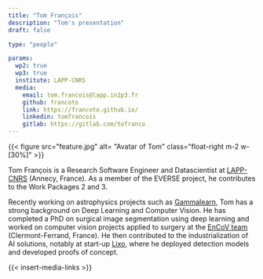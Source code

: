 ```yaml
---
title: "Tom François"
description: "Tom's presentation"
draft: false

type: "people"

params:
  wp2: true
  wp3: true
  institute: LAPP-CNRS
  media: 
    email: tom.francois@lapp.in2p3.fr
    github: francoto
    link: https://francoto.github.io/
    linkedin: tomfrancois
    gitlab: https://gitlab.com/tofranco
---
```

{{< figure src="feature.jpg" alt= "Avatar of Tom" class="float-right m-2 w-[30%]" >}} 

Tom François is a Research Software Engineer and Datascientist at [LAPP-CNRS](https://lapp.in2p3.fr/) (Annecy, France). As a member of the EVERSE project, he contributes to the Work Packages 2 and 3.

Recently working on astrophysics projects such as [Gammalearn](https://gitlab.in2p3.fr/gammalearn), Tom has a strong background on Deep Learning and Computer Vision. He has completed a PhD on surgical image segmentation using deep learning and worked on computer vision projects applied to surgery at the [EnCoV team](https://encov.ip.uca.fr/) (Clermont-Ferrand, France). He then contributed to the industrialization of AI solutions, notably at start-up [Lixo](https://www.lixo.tech/), where he deployed detection models and developed proofs of concept.

{{< insert-media-links >}}